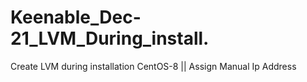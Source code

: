 # Keenable_Dec-21_LVM_During_install.
Create LVM during installation CentOS-8 || Assign Manual Ip Address
